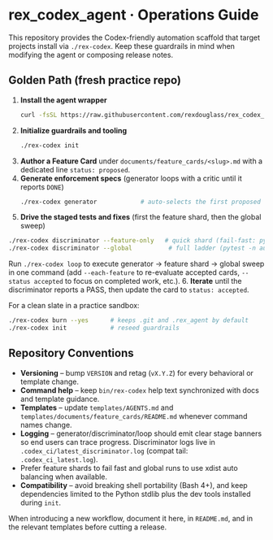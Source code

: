 # rex_codex_agent · Operations Guide

This repository provides the Codex-friendly automation scaffold that target projects install via `./rex-codex`. Keep these guardrails in mind when modifying the agent or composing release notes.

## Golden Path (fresh practice repo)

1. **Install the agent wrapper**
   ```bash
   curl -fsSL https://raw.githubusercontent.com/rexdouglass/rex_codex_agent/main/scripts/install.sh | bash
   ```
2. **Initialize guardrails and tooling**
   ```bash
   ./rex-codex init
   ```
3. **Author a Feature Card** under `documents/feature_cards/<slug>.md` with a dedicated line `status: proposed`.
4. **Generate enforcement specs** (generator loops with a critic until it reports `DONE`)
   ```bash
   ./rex-codex generator            # auto-selects the first proposed card (use --single-pass to opt out)
   ```
5. **Drive the staged tests and fixes** (first the feature shard, then the global sweep)
  ```bash
  ./rex-codex discriminator --feature-only   # quick shard (fail-fast: pytest -x --maxfail=1)
  ./rex-codex discriminator --global          # full ladder (pytest -n auto when xdist is present)
  ```
  Run `./rex-codex loop` to execute generator → feature shard → global sweep in one command (add `--each-feature` to re-evaluate accepted cards, `--status accepted` to focus on completed work, etc.).
6. **Iterate** until the discriminator reports a PASS, then update the card to `status: accepted`.

For a clean slate in a practice sandbox:
```bash
./rex-codex burn --yes      # keeps .git and .rex_agent by default
./rex-codex init            # reseed guardrails
```

## Repository Conventions

- **Versioning** – bump `VERSION` and retag (`vX.Y.Z`) for every behavioral or template change.
- **Command help** – keep `bin/rex-codex` help text synchronized with docs and template guidance.
- **Templates** – update `templates/AGENTS.md` and `templates/documents/feature_cards/README.md` whenever command names change.
- **Logging** – generator/discriminator/loop should emit clear stage banners so end users can trace progress. Discriminator logs live in `.codex_ci/latest_discriminator.log` (compat tail: `.codex_ci_latest.log`).
- Prefer feature shards to fail fast and global runs to use xdist auto balancing when available.
- **Compatibility** – avoid breaking shell portability (Bash 4+), and keep dependencies limited to the Python stdlib plus the dev tools installed during `init`.

When introducing a new workflow, document it here, in `README.md`, and in the relevant templates before cutting a release.
